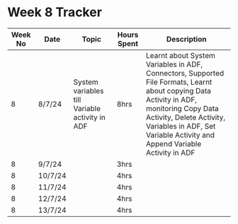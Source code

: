 # Week 8 Tracker

| Week No | Date    | Topic                                   | Hours Spent | Description                                                                                                                                                                        |
| ------- | ------- | --------------------------------------- | ----------- | ---------------------------------------------------------------------------------------------------------------------------------------------------------------------------------- |
| 8       | 8/7/24 | System variables till Variable activity in ADF | 8hrs        | Learnt about System Variables in ADF, Connectors, Supported File Formats, Learnt about copying Data Activity in ADF, monitoring Copy Data Activity, Delete Activity, Variables in ADF, Set Variable Activity and Append Variable Activity in ADF |
| 8       | 9/7/24 |                                         | 3hrs        |
| 8       | 10/7/24 |                                         | 4hrs        |
| 8       | 11/7/24 |                                         | 4hrs        |
| 8       | 12/7/24 |                                         | 4hrs        |
| 8       | 13/7/24  |                                         | 4hrs        |
